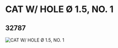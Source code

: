 # CAT W/ HOLE Ø 1.5, NO. 1
## 32787
![CAT W/ HOLE Ø 1.5, NO. 1](https://lc-www-live-s.legocdn.com/media/bricks/5/2/6183850.jpg)